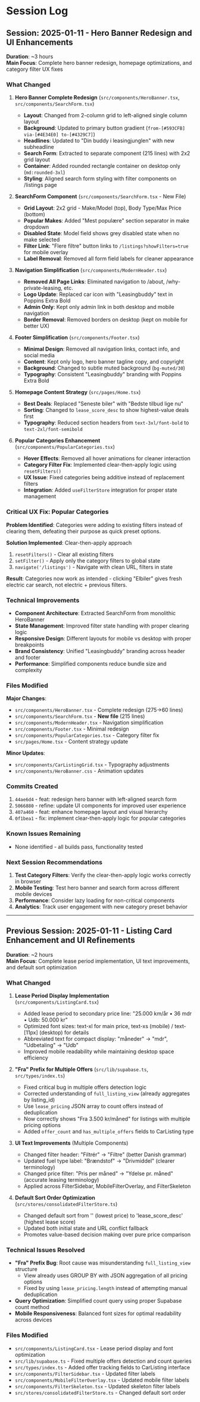 # Session Log

## Session: 2025-01-11 - Hero Banner Redesign and UI Enhancements
**Duration**: ~3 hours  
**Main Focus**: Complete hero banner redesign, homepage optimizations, and category filter UX fixes

### What Changed

1. **Hero Banner Complete Redesign** (`src/components/HeroBanner.tsx`, `src/components/SearchForm.tsx`)
   - **Layout**: Changed from 2-column grid to left-aligned single column layout
   - **Background**: Updated to primary button gradient (`from-[#593CFB] via-[#4E34E0] to-[#4329C7]`)
   - **Headlines**: Updated to "Din buddy i leasingjunglen" with new subheadline
   - **Search Form**: Extracted to separate component (215 lines) with 2x2 grid layout
   - **Container**: Added rounded rectangle container on desktop only (`md:rounded-3xl`)
   - **Styling**: Aligned search form styling with filter components on /listings page

2. **SearchForm Component** (`src/components/SearchForm.tsx` - New File)
   - **Grid Layout**: 2x2 grid - Make/Model (top), Body Type/Max Price (bottom)
   - **Popular Makes**: Added "Mest populære" section separator in make dropdown
   - **Disabled State**: Model field shows grey disabled state when no make selected
   - **Filter Link**: "Flere filtre" button links to `/listings?showFilters=true` for mobile overlay
   - **Label Removal**: Removed all form field labels for cleaner appearance

3. **Navigation Simplification** (`src/components/ModernHeader.tsx`)
   - **Removed All Page Links**: Eliminated navigation to /about, /why-private-leasing, etc.
   - **Logo Update**: Replaced car icon with "Leasingbuddy" text in Poppins Extra Bold
   - **Admin Only**: Kept only admin link in both desktop and mobile navigation
   - **Border Removal**: Removed borders on desktop (kept on mobile for better UX)

4. **Footer Simplification** (`src/components/Footer.tsx`)
   - **Minimal Design**: Removed all navigation links, contact info, and social media
   - **Content**: Kept only logo, hero banner tagline copy, and copyright
   - **Background**: Changed to subtle muted background (`bg-muted/30`)
   - **Typography**: Consistent "Leasingbuddy" branding with Poppins Extra Bold

5. **Homepage Content Strategy** (`src/pages/Home.tsx`)
   - **Best Deals**: Replaced "Seneste biler" with "Bedste tilbud lige nu"
   - **Sorting**: Changed to `lease_score_desc` to show highest-value deals first
   - **Typography**: Reduced section headers from `text-3xl/font-bold` to `text-2xl/font-semibold`

6. **Popular Categories Enhancement** (`src/components/PopularCategories.tsx`)
   - **Hover Effects**: Removed all hover animations for cleaner interaction
   - **Category Filter Fix**: Implemented clear-then-apply logic using `resetFilters()`
   - **UX Issue**: Fixed categories being additive instead of replacement filters
   - **Integration**: Added `useFilterStore` integration for proper state management

### Critical UX Fix: Popular Categories

**Problem Identified**: Categories were adding to existing filters instead of clearing them, defeating their purpose as quick preset options.

**Solution Implemented**: Clear-then-apply approach
1. `resetFilters()` - Clear all existing filters
2. `setFilter()` - Apply only the category filters to global state  
3. `navigate('/listings')` - Navigate with clean URL, filters in state

**Result**: Categories now work as intended - clicking "Elbiler" gives fresh electric car search, not electric + previous filters.

### Technical Improvements

- **Component Architecture**: Extracted SearchForm from monolithic HeroBanner
- **State Management**: Improved filter state handling with proper clearing logic
- **Responsive Design**: Different layouts for mobile vs desktop with proper breakpoints
- **Brand Consistency**: Unified "Leasingbuddy" branding across header and footer
- **Performance**: Simplified components reduce bundle size and complexity

### Files Modified

**Major Changes**:
- `src/components/HeroBanner.tsx` - Complete redesign (275→60 lines)
- `src/components/SearchForm.tsx` - **New file** (215 lines)
- `src/components/ModernHeader.tsx` - Navigation simplification
- `src/components/Footer.tsx` - Minimal redesign
- `src/components/PopularCategories.tsx` - Category filter fix
- `src/pages/Home.tsx` - Content strategy update

**Minor Updates**:
- `src/components/CarListingGrid.tsx` - Typography adjustments
- `src/components/HeroBanner.css` - Animation updates

### Commits Created

1. `44ae6d4` - feat: redesign hero banner with left-aligned search form
2. `5066880` - refine: update UI components for improved user experience  
3. `407a460` - feat: enhance homepage layout and visual hierarchy
4. `0f1bea1` - fix: implement clear-then-apply logic for popular categories

### Known Issues Remaining
- None identified - all builds pass, functionality tested

### Next Session Recommendations

1. **Test Category Filters**: Verify the clear-then-apply logic works correctly in browser
2. **Mobile Testing**: Test hero banner and search form across different mobile devices
3. **Performance**: Consider lazy loading for non-critical components
4. **Analytics**: Track user engagement with new category preset behavior

---

## Previous Session: 2025-01-11 - Listing Card Enhancement and UI Refinements
**Duration**: ~2 hours  
**Main Focus**: Complete lease period implementation, UI text improvements, and default sort optimization

### What Changed
1. **Lease Period Display Implementation** (`src/components/ListingCard.tsx`)
   - Added lease period to secondary price line: "25.000 km/år • 36 mdr • Udb: 50.000 kr"
   - Optimized font sizes: text-xl for main price, text-xs (mobile) / text-[11px] (desktop) for details
   - Abbreviated text for compact display: "måneder" → "mdr", "Udbetaling" → "Udb"
   - Improved mobile readability while maintaining desktop space efficiency

2. **"Fra" Prefix for Multiple Offers** (`src/lib/supabase.ts`, `src/types/index.ts`)
   - Fixed critical bug in multiple offers detection logic
   - Corrected understanding of `full_listing_view` (already aggregates by listing_id)
   - Use `lease_pricing` JSON array to count offers instead of deduplication
   - Now correctly shows "Fra 3.500 kr/måned" for listings with multiple pricing options
   - Added `offer_count` and `has_multiple_offers` fields to CarListing type

3. **UI Text Improvements** (Multiple Components)
   - Changed filter header: "Filtrér" → "Filtre" (better Danish grammar)
   - Updated fuel type label: "Brændstof" → "Drivmiddel" (clearer terminology)
   - Changed price filter: "Pris per måned" → "Ydelse pr. måned" (accurate leasing terminology)
   - Applied across FilterSidebar, MobileFilterOverlay, and FilterSkeleton

4. **Default Sort Order Optimization** (`src/stores/consolidatedFilterStore.ts`)
   - Changed default sort from '' (lowest price) to 'lease_score_desc' (highest lease score)
   - Updated both initial state and URL conflict fallback
   - Promotes value-based decision making over pure price comparison

### Technical Issues Resolved
- **"Fra" Prefix Bug**: Root cause was misunderstanding `full_listing_view` structure
  - View already uses GROUP BY with JSON aggregation of all pricing options
  - Fixed by using `lease_pricing.length` instead of attempting manual deduplication
- **Query Optimization**: Simplified count query using proper Supabase count method
- **Mobile Responsiveness**: Balanced font sizes for optimal readability across devices

### Files Modified
- `src/components/ListingCard.tsx` - Lease period display and font optimization
- `src/lib/supabase.ts` - Fixed multiple offers detection and count queries
- `src/types/index.ts` - Added offer tracking fields to CarListing interface
- `src/components/FilterSidebar.tsx` - Updated filter labels
- `src/components/MobileFilterOverlay.tsx` - Updated mobile filter labels
- `src/components/FilterSkeleton.tsx` - Updated skeleton filter labels
- `src/stores/consolidatedFilterStore.ts` - Changed default sort order